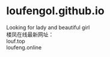 # loufengol.github.io
Looking for lady and beautiful girl  
楼凤在线最新网址：  
louf.top  
loufeng.online  

